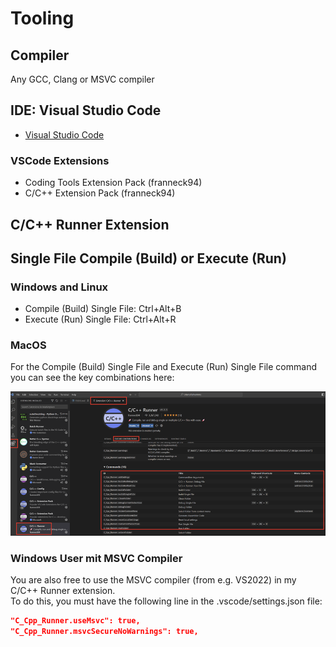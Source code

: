 # Tooling

## Compiler

Any GCC, Clang or MSVC compiler

## IDE: Visual Studio Code

- [Visual Studio Code](https://code.visualstudio.com/)

### VSCode Extensions

- Coding Tools Extension Pack (franneck94)
- C/C++ Extension Pack (franneck94)

## C/C++ Runner Extension

## Single File Compile (Build) or Execute (Run)

### Windows and Linux

- Compile (Build) Single File: Ctrl+Alt+B
- Execute (Run) Single File: Ctrl+Alt+R

### MacOS

For the Compile (Build) Single File and Execute (Run) Single File command you can see the key combinations here:

![alt](./media/vscode_mac_keybindings.png)

### Windows User mit MSVC Compiler

You are also free to use the MSVC compiler (from e.g. VS2022) in my C/C++ Runner extension.  
To do this, you must have the following line in the .vscode/settings.json file:

```json
"C_Cpp_Runner.useMsvc": true,
"C_Cpp_Runner.msvcSecureNoWarnings": true,
```
